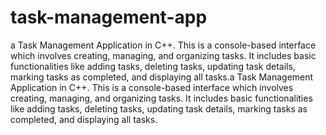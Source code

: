 # task-management-app
a Task Management Application in C++. This is a console-based interface which involves creating, managing, and organizing tasks. It includes basic functionalities like adding tasks, deleting tasks, updating task details, marking tasks as completed, and displaying all tasks.a Task Management Application in C++. This is a console-based interface which involves creating, managing, and organizing tasks. It includes basic functionalities like adding tasks, deleting tasks, updating task details, marking tasks as completed, and displaying all tasks.
